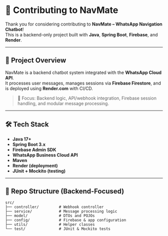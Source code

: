 # 🤝 Contributing to NavMate

Thank you for considering contributing to **NavMate – WhatsApp Navigation Chatbot**!  
This is a backend-only project built with **Java**, **Spring Boot**, **Firebase**, and **Render**.

---

## 🚀 Project Overview

NavMate is a backend chatbot system integrated with the **WhatsApp Cloud API**.  
It processes user messages, manages sessions via **Firebase Firestore**, and is deployed using **Render.com** with CI/CD.

> 📌 Focus: Backend logic, API/webhook integration, Firebase session handling, and modular message processing.

---

## 🛠 Tech Stack

- **Java 17+**
- **Spring Boot 3.x**
- **Firebase Admin SDK**
- **WhatsApp Business Cloud API**
- **Maven**
- **Render (deployment)**
- **JUnit + Mockito (testing)**

---

## 📂 Repo Structure (Backend-Focused)

```plaintext
src/
├── controller/         # Webhook controller
├── service/            # Message processing logic
├── model/              # DTOs and POJOs
├── config/             # Firebase & app configuration
├── utils/              # Helper classes
└── test/               # JUnit & Mockito tests
